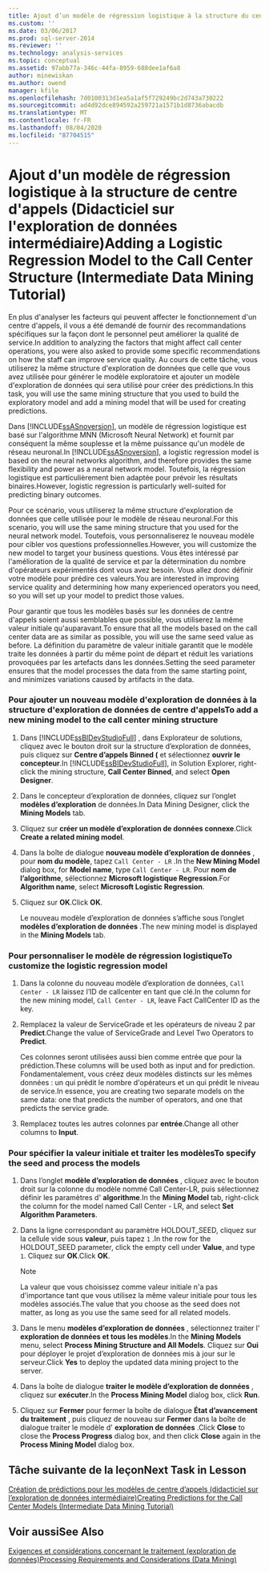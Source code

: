 ```yaml
---
title: Ajout d’un modèle de régression logistique à la structure du centre d’appels (didacticiel sur l’exploration de données intermédiaire) | Microsoft Docs
ms.custom: ''
ms.date: 03/06/2017
ms.prod: sql-server-2014
ms.reviewer: ''
ms.technology: analysis-services
ms.topic: conceptual
ms.assetid: 97abb77a-346c-44fa-8959-688dee1af6a8
author: minewiskan
ms.author: owend
manager: kfile
ms.openlocfilehash: 7d0100313d1ea5a1af5f729249bc2d743a730222
ms.sourcegitcommit: ad4d92dce894592a259721a1571b1d8736abacdb
ms.translationtype: MT
ms.contentlocale: fr-FR
ms.lasthandoff: 08/04/2020
ms.locfileid: "87704515"
---
```

# <a name="adding-a-logistic-regression-model-to-the-call-center-structure-intermediate-data-mining-tutorial"></a><span data-ttu-id="cc01e-102">Ajout d'un modèle de régression logistique à la structure de centre d'appels (Didacticiel sur l'exploration de données intermédiaire)</span><span class="sxs-lookup"><span data-stu-id="cc01e-102">Adding a Logistic Regression Model to the Call Center Structure (Intermediate Data Mining Tutorial)</span></span>
  <span data-ttu-id="cc01e-103">En plus d'analyser les facteurs qui peuvent affecter le fonctionnement d'un centre d'appels, il vous a été demandé de fournir des recommandations spécifiques sur la façon dont le personnel peut améliorer la qualité de service.</span><span class="sxs-lookup"><span data-stu-id="cc01e-103">In addition to analyzing the factors that might affect call center operations, you were also asked to provide some specific recommendations on how the staff can improve service quality.</span></span> <span data-ttu-id="cc01e-104">Au cours de cette tâche, vous utiliserez la même structure d'exploration de données que celle que vous avez utilisée pour générer le modèle exploratoire et ajouter un modèle d'exploration de données qui sera utilisé pour créer des prédictions.</span><span class="sxs-lookup"><span data-stu-id="cc01e-104">In this task, you will use the same mining structure that you used to build the exploratory model and add a mining model that will be used for creating predictions.</span></span>  
  
 <span data-ttu-id="cc01e-105">Dans [!INCLUDE[ssASnoversion](../includes/ssasnoversion-md.md)], un modèle de régression logistique est basé sur l'algorithme MNN (Microsoft Neural Network) et fournit par conséquent la même souplesse et la même puissance qu'un modèle de réseau neuronal.</span><span class="sxs-lookup"><span data-stu-id="cc01e-105">In [!INCLUDE[ssASnoversion](../includes/ssasnoversion-md.md)], a logistic regression model is based on the neural networks algorithm, and therefore provides the same flexibility and power as a neural network model.</span></span> <span data-ttu-id="cc01e-106">Toutefois, la régression logistique est particulièrement bien adaptée pour prévoir les résultats binaires.</span><span class="sxs-lookup"><span data-stu-id="cc01e-106">However, logistic regression is particularly well-suited for predicting binary outcomes.</span></span>  
  
 <span data-ttu-id="cc01e-107">Pour ce scénario, vous utiliserez la même structure d'exploration de données que celle utilisée pour le modèle de réseau neuronal.</span><span class="sxs-lookup"><span data-stu-id="cc01e-107">For this scenario, you will use the same mining structure that you used for the neural network model.</span></span> <span data-ttu-id="cc01e-108">Toutefois, vous personnaliserez le nouveau modèle pour cibler vos questions professionnelles.</span><span class="sxs-lookup"><span data-stu-id="cc01e-108">However, you will customize the new model to target your business questions.</span></span> <span data-ttu-id="cc01e-109">Vous êtes intéressé par l'amélioration de la qualité de service et par la détermination du nombre d'opérateurs expérimentés dont vous avez besoin. Vous allez donc définir votre modèle pour prédire ces valeurs.</span><span class="sxs-lookup"><span data-stu-id="cc01e-109">You are interested in improving service quality and determining how many experienced operators you need, so you will set up your model to predict those values.</span></span>  
  
 <span data-ttu-id="cc01e-110">Pour garantir que tous les modèles basés sur les données de centre d'appels soient aussi semblables que possible, vous utiliserez la même valeur initiale qu'auparavant.</span><span class="sxs-lookup"><span data-stu-id="cc01e-110">To ensure that all the models based on the call center data are as similar as possible, you will use the same seed value as before.</span></span> <span data-ttu-id="cc01e-111">La définition du paramètre de valeur initiale garantit que le modèle traite les données à partir du même point de départ et réduit les variations provoquées par les artefacts dans les données.</span><span class="sxs-lookup"><span data-stu-id="cc01e-111">Setting the seed parameter ensures that the model processes the data from the same starting point, and minimizes variations caused by artifacts in the data.</span></span>  
  
### <a name="to-add-a-new-mining-model-to-the-call-center-mining-structure"></a><span data-ttu-id="cc01e-112">Pour ajouter un nouveau modèle d'exploration de données à la structure d'exploration de données de centre d'appels</span><span class="sxs-lookup"><span data-stu-id="cc01e-112">To add a new mining model to the call center mining structure</span></span>  
  
1.  <span data-ttu-id="cc01e-113">Dans [!INCLUDE[ssBIDevStudioFull](../includes/ssbidevstudiofull-md.md)] , dans Explorateur de solutions, cliquez avec le bouton droit sur la structure d’exploration de données, puis cliquez sur **Centre d’appels Binned (** et sélectionnez **ouvrir le concepteur**.</span><span class="sxs-lookup"><span data-stu-id="cc01e-113">In [!INCLUDE[ssBIDevStudioFull](../includes/ssbidevstudiofull-md.md)], in Solution Explorer, right-click the mining structure, **Call Center Binned**, and select **Open Designer**.</span></span>  
  
2.  <span data-ttu-id="cc01e-114">Dans le concepteur d’exploration de données, cliquez sur l’onglet **modèles d’exploration** de données.</span><span class="sxs-lookup"><span data-stu-id="cc01e-114">In Data Mining Designer, click the **Mining Models** tab.</span></span>  
  
3.  <span data-ttu-id="cc01e-115">Cliquez sur **créer un modèle d’exploration de données connexe**.</span><span class="sxs-lookup"><span data-stu-id="cc01e-115">Click **Create a related mining model**.</span></span>  
  
4.  <span data-ttu-id="cc01e-116">Dans la boîte de dialogue **nouveau modèle d’exploration de données** , pour **nom du modèle**, tapez `Call Center - LR` .</span><span class="sxs-lookup"><span data-stu-id="cc01e-116">In the **New Mining Model** dialog box, for **Model name**, type `Call Center - LR`.</span></span>  <span data-ttu-id="cc01e-117">Pour **nom de l’algorithme**, sélectionnez **Microsoft logistique Regression**.</span><span class="sxs-lookup"><span data-stu-id="cc01e-117">For **Algorithm name**, select **Microsoft Logistic Regression**.</span></span>  
  
5.  <span data-ttu-id="cc01e-118">Cliquez sur **OK**.</span><span class="sxs-lookup"><span data-stu-id="cc01e-118">Click **OK**.</span></span>  
  
     <span data-ttu-id="cc01e-119">Le nouveau modèle d’exploration de données s’affiche sous l’onglet **modèles d’exploration de données** .</span><span class="sxs-lookup"><span data-stu-id="cc01e-119">The new mining model is displayed in the **Mining Models** tab.</span></span>  
  
### <a name="to-customize-the-logistic-regression-model"></a><span data-ttu-id="cc01e-120">Pour personnaliser le modèle de régression logistique</span><span class="sxs-lookup"><span data-stu-id="cc01e-120">To customize the logistic regression model</span></span>  
  
1.  <span data-ttu-id="cc01e-121">Dans la colonne du nouveau modèle d’exploration de données, `Call Center - LR` laissez l’ID de callcenter en tant que clé.</span><span class="sxs-lookup"><span data-stu-id="cc01e-121">In the column for the new mining model, `Call Center - LR`, leave Fact CallCenter ID as the key.</span></span>  
  
2.  <span data-ttu-id="cc01e-122">Remplacez la valeur de ServiceGrade et les opérateurs de niveau 2 par **Predict**.</span><span class="sxs-lookup"><span data-stu-id="cc01e-122">Change the value of ServiceGrade and Level Two Operators to **Predict**.</span></span>  
  
     <span data-ttu-id="cc01e-123">Ces colonnes seront utilisées aussi bien comme entrée que pour la prédiction.</span><span class="sxs-lookup"><span data-stu-id="cc01e-123">These columns will be used both as input and for prediction.</span></span> <span data-ttu-id="cc01e-124">Fondamentalement, vous créez deux modèles distincts sur les mêmes données : un qui prédit le nombre d'opérateurs et un qui prédit le niveau de service.</span><span class="sxs-lookup"><span data-stu-id="cc01e-124">In essence, you are creating two separate models on the same data: one that predicts the number of operators, and one that predicts the service grade.</span></span>  
  
3.  <span data-ttu-id="cc01e-125">Remplacez toutes les autres colonnes par **entrée**.</span><span class="sxs-lookup"><span data-stu-id="cc01e-125">Change all other columns to **Input**.</span></span>  
  
### <a name="to-specify-the-seed-and-process-the-models"></a><span data-ttu-id="cc01e-126">Pour spécifier la valeur initiale et traiter les modèles</span><span class="sxs-lookup"><span data-stu-id="cc01e-126">To specify the seed and process the models</span></span>  
  
1.  <span data-ttu-id="cc01e-127">Dans l’onglet **modèle d’exploration de données** , cliquez avec le bouton droit sur la colonne du modèle nommé Call Center-LR, puis sélectionnez définir les paramètres d' **algorithme**.</span><span class="sxs-lookup"><span data-stu-id="cc01e-127">In the **Mining Model** tab, right-click the column for the model named Call Center - LR, and select **Set Algorithm Parameters**.</span></span>  
  
2.  <span data-ttu-id="cc01e-128">Dans la ligne correspondant au paramètre HOLDOUT_SEED, cliquez sur la cellule vide sous **valeur**, puis tapez `1` .</span><span class="sxs-lookup"><span data-stu-id="cc01e-128">In the row for the HOLDOUT_SEED parameter, click the empty cell under **Value**, and type `1`.</span></span> <span data-ttu-id="cc01e-129">Cliquez sur **OK**.</span><span class="sxs-lookup"><span data-stu-id="cc01e-129">Click **OK**.</span></span>  
  
    > [!NOTE]  
    >  <span data-ttu-id="cc01e-130">La valeur que vous choisissez comme valeur initiale n'a pas d'importance tant que vous utilisez la même valeur initiale pour tous les modèles associés.</span><span class="sxs-lookup"><span data-stu-id="cc01e-130">The value that you choose as the seed does not matter, as long as you use the same seed for all related models.</span></span>  
  
3.  <span data-ttu-id="cc01e-131">Dans le menu **modèles d’exploration de données** , sélectionnez traiter l' **exploration de données et tous les modèles**.</span><span class="sxs-lookup"><span data-stu-id="cc01e-131">In the **Mining Models** menu, select **Process Mining Structure and All Models**.</span></span> <span data-ttu-id="cc01e-132">Cliquez sur **Oui** pour déployer le projet d’exploration de données mis à jour sur le serveur.</span><span class="sxs-lookup"><span data-stu-id="cc01e-132">Click **Yes** to deploy the updated data mining project to the server.</span></span>  
  
4.  <span data-ttu-id="cc01e-133">Dans la boîte de dialogue **traiter le modèle d’exploration de données** , cliquez sur **exécuter**.</span><span class="sxs-lookup"><span data-stu-id="cc01e-133">In the **Process Mining Model** dialog box, click **Run**.</span></span>  
  
5.  <span data-ttu-id="cc01e-134">Cliquez sur **Fermer** pour fermer la boîte de dialogue **État d’avancement du traitement** , puis cliquez de nouveau sur **Fermer** dans la boîte de dialogue traiter le modèle d' **exploration de données** .</span><span class="sxs-lookup"><span data-stu-id="cc01e-134">Click **Close** to close the **Process Progress** dialog box, and then click **Close** again in the **Process Mining Model** dialog box.</span></span>  
  
## <a name="next-task-in-lesson"></a><span data-ttu-id="cc01e-135">Tâche suivante de la leçon</span><span class="sxs-lookup"><span data-stu-id="cc01e-135">Next Task in Lesson</span></span>  
 [<span data-ttu-id="cc01e-136">Création de prédictions pour les modèles de centre d’appels &#40;didacticiel sur l’exploration de données intermédiaire&#41;</span><span class="sxs-lookup"><span data-stu-id="cc01e-136">Creating Predictions for the Call Center Models &#40;Intermediate Data Mining Tutorial&#41;</span></span>](../../2014/tutorials/create-predictions-call-center-models-intermediate-data-mining-tutorial.md)  
  
## <a name="see-also"></a><span data-ttu-id="cc01e-137">Voir aussi</span><span class="sxs-lookup"><span data-stu-id="cc01e-137">See Also</span></span>  
 [<span data-ttu-id="cc01e-138">Exigences et considérations concernant le traitement &#40;exploration de données&#41;</span><span class="sxs-lookup"><span data-stu-id="cc01e-138">Processing Requirements and Considerations &#40;Data Mining&#41;</span></span>](../../2014/analysis-services/data-mining/processing-requirements-and-considerations-data-mining.md)  
  
  
